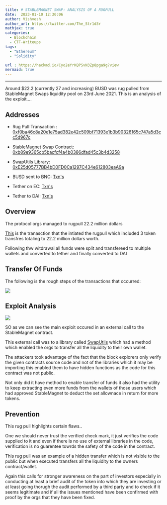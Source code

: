 ```yaml
---
title: # STABLEMAGNET SWAP: ANALYSIS OF A RUGPULL
date:  2023-01-10 12:30:06
author: Vishvesh
author_url: https://twitter.com/The_Str1d3r
mathjax: true
categories:
  - Blockchain
  - CTF-Writeups
tags:
  - "Ethereum"
  - "Solidity"

url : https://hackmd.io/Cyo2eYrKQPSvN3Zp8pga9g?view
mermaid: true
---
```

<html>
  <head>
    <script type="text/javascript" async
  src="https://cdnjs.cloudflare.com/ajax/libs/mathjax/2.7.7/MathJax.js?config=TeX-MML-AM_CHTML">
    </script>


<script type="text/javascript" src="https://cdnjs.cloudflare.com/ajax/libs/mathjax/2.7.1/MathJax.js?config=TeX-AMS_HTML">
  MathJax.Hub.Config({
    "HTML-CSS": {
      availableFonts: ["TeX"],
    },
    tex2jax: {
      inlineMath: [['$','$'],["\\(","\\)"]]},
      displayMath: [ ['$$','$$'], ['\[','\]'] ],
    TeX: {
      extensions: ["AMSmath.js", "AMSsymbols.js", "color.js"],
      equationNumbers: {
        autoNumber: "AMS"
      }
    },
    showProcessingMessages: false,
    messageStyle: "none",
    imageFont: null,
    "AssistiveMML": { disabled: true }
  });
</script>
</head>
</html>

------


Around $22.2 (currently 27 and increasing) BUSD was rug pulled from StableMagnet Swaps liquidity pool on 23rd June 2021. This is an analysis of the exploit....

## Addresses

- Rug Pull Transaction : [0xf0ba46c8a20e1e75ad382e42c509bf71393e1b3b90326165c747a5d3cc5d967c](https://bscscan.com/tx/0xf0ba46c8a20e1e75ad382e42c509bf71393e1b3b90326165c747a5d3cc5d967c)
- StableMagnet Swap Contract: [0xb89e9365cb5bacfcf4a4b0386dfad45c3b4d3258](https://bscscan.com/address/0xb89e9365cb5bacfcf4a4b0386dfad45c3b4d3258)

- SwapUtils Library: [0xE25d05777BB4bD0FD0Ca1297C434e612803eaA9a](https://bscscan.com/address/0xE25d05777BB4bD0FD0Ca1297C434e612803eaA9a)
- BUSD sent to BNC: [Txn's](https://bscscan.com/address/0x2bac04457e5de654cf1600b803e714c2c3fb96d7#tokentxns)
- Tether on EC: [Txn's](https://etherscan.io/address/0xDF5B180c0734fC448BE30B7FF2c5bFc262bDEF26#tokentxns)
- Tether to DAI: [Txn's](https://etherscan.io/address/0xe5daac909a3205f99d370bc2b32b1810a4912a07#tokentxns)


## Overview

The protocol orgs managed to rugpull 22.2 million dollars

[This](https://bscscan.com/tx/0xf0ba46c8a20e1e75ad382e42c509bf71393e1b3b90326165c747a5d3cc5d967c) is the tranasction that the intiated the rugpull which included 3 token transfres totaling to 22.2 million dollars worth.


Following thw witdrawal all funds were split and transfereed to multiple wallets and converted to tether and finally converted to DAI


## Transfer Of Funds
The following is the rough steps of the transactions that occurred:

[![](https://mermaid.ink/img/pako:eNptk1tv2jAUx7-KlfFIke-xeZgEhPSyVZsG1aRBH44dp0QNCQpGpQ189xlIp93ylHPx7__PyXEb2Tpz0TB6amCzQvNkWaHwjBYj78E-u2aLvkNZOv-Irq4-HvBeGQdaZ5xwq63AxhkupGVWx8QpzaQhgljD9AF1qPFi9gKbB1-UWzSpK9-A_QWbUpFhEcfxeMxNgtMET4BQHU84404SqjBzMNJwQJMLbLKYeTClu4enynl0Iv8DNUq7YERYIwzY3OYcuMFMySyHjAvLDM8YFSo4bL_tntDXXVmieQPVNkCKukLLoNWjdEDRPRo_zJLjRTvp-Dk2wKVVQLEjLhaQMUUdp2Ea2uQxYZo5YpjRmFFJgo-YxyAyZq3ItIztAU3bv6d71txuysIjv3Io31XZ9pzrtKdn7ZdL75fKHVC66O0ffy92oPlLfUDXi97rf4urxoWzN4veW1dOT2V0246LCirr0E3tO0ud8vWlAV2imz-i224iNMwZcy5iJzInBbc5kRib09-Lw55Qy3KjZRYf0F07Dd_XuN0aTVZQVJ3IXQdKUjEmClscM55POFfjKcPjOE3DcE1qqaQmmaZUfvD1s6v8vtoe0Kd27k7M91F96ljBC4DVWAOjWORhZ1mMjaWGUUMUwcA1oYCDqc9tMroNp6N-tHbNGoos3If2RFtGgbx2y2gYXjOXw670y2hZHUPrbpOBd9Os8HUTDX2zc_0Idr6evVb2Pb70JAWE27WOhjmU25DdQPWjrtfvTSGMhm20j4ZU0YFgWFOphaaEcNmPXkOaDcL26nBPGJFSEcaO_ejtTMADrSQTgilFNCNC0eNPhPIhMg?type=png)](https://mermaid.live/edit#pako:eNptk1tv2jAUx7-KlfFIke-xeZgEhPSyVZsG1aRBH44dp0QNCQpGpQ189xlIp93ylHPx7__PyXEb2Tpz0TB6amCzQvNkWaHwjBYj78E-u2aLvkNZOv-Irq4-HvBeGQdaZ5xwq63AxhkupGVWx8QpzaQhgljD9AF1qPFi9gKbB1-UWzSpK9-A_QWbUpFhEcfxeMxNgtMET4BQHU84404SqjBzMNJwQJMLbLKYeTClu4enynl0Iv8DNUq7YERYIwzY3OYcuMFMySyHjAvLDM8YFSo4bL_tntDXXVmieQPVNkCKukLLoNWjdEDRPRo_zJLjRTvp-Dk2wKVVQLEjLhaQMUUdp2Ea2uQxYZo5YpjRmFFJgo-YxyAyZq3ItIztAU3bv6d71txuysIjv3Io31XZ9pzrtKdn7ZdL75fKHVC66O0ffy92oPlLfUDXi97rf4urxoWzN4veW1dOT2V0246LCirr0E3tO0ud8vWlAV2imz-i224iNMwZcy5iJzInBbc5kRib09-Lw55Qy3KjZRYf0F07Dd_XuN0aTVZQVJ3IXQdKUjEmClscM55POFfjKcPjOE3DcE1qqaQmmaZUfvD1s6v8vtoe0Kd27k7M91F96ljBC4DVWAOjWORhZ1mMjaWGUUMUwcA1oYCDqc9tMroNp6N-tHbNGoos3If2RFtGgbx2y2gYXjOXw670y2hZHUPrbpOBd9Os8HUTDX2zc_0Idr6evVb2Pb70JAWE27WOhjmU25DdQPWjrtfvTSGMhm20j4ZU0YFgWFOphaaEcNmPXkOaDcL26nBPGJFSEcaO_ejtTMADrSQTgilFNCNC0eNPhPIhMg)

## Exploit Analysis


![](https://i.imgur.com/DxifpXB.png)

SO as we can see the main exploit occured in an external call to the StableMagnet contract.

This external call was to a library called [SwapUtils](https://bscscan.com/address/0xE25d05777BB4bD0FD0Ca1297C434e612803eaA9a) which had a method which enabled the orgs to transfer all the liquidity to their own wallet.

The attackers took advantage of the fact that the block explorers only verify the given contracts source code and not of the libraries which it may be importing this enabled them to have hidden functions as the code for this contract was not public.

Not only did it have method to enable transfer of funds it also had the utility to keep extracting even more funds from the wallets of those users which had approved StableMagnet to deduct the set allownace in return for more tokens.

## Prevention

This rug pull highlights certain flaws..

One we should never trust the verified check mark, it just verifies the code supplied to it and even if there is no use of external libraries in the code, verification is no guarentee towrds the safety of the code in the contract.

This rug pull was an example of a hidden transfer which is not visible to the public but when executed transfers all the liquidity to the owners contract/wallet.

Again this calls for stronger awareness on the part of investors especially in conducting at least a brief audit of the token into which they are investing or at least going thorugh the audit performed by a third party and to check if it seems legitimate and if all the issues mentioned have been confirmed with proof by the orgs that they have been fixed.


